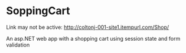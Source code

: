 # SoppingCart
Link may not be active: http://coltonj-001-site1.itempurl.com/Shop/

An asp.NET web app with a shopping cart using session state and form validation
